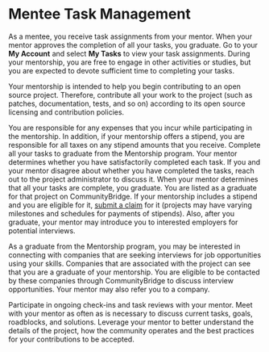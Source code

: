 # Mentee Task Management

As a mentee, you receive task assignments from your mentor. When your mentor approves the completion of all your tasks, you graduate. Go to your **My Account** and select **My Tasks** to view your task assignments. During your mentorship, you are free to engage in other activities or studies, but you are expected to devote sufficient time to completing your tasks.

Your mentorship is intended to help you begin contributing to an open source project. Therefore, contribute all your work to the project \(such as patches, documentation, tests, and so on\) according to its open source licensing and contribution policies.

You are responsible for any expenses that you incur while participating in the mentorship. In addition, if your mentorship offers a stipend, you are responsible for all taxes on any stipend amounts that you receive. Complete all your tasks to graduate from the Mentorship program. Your mentor determines whether you have satisfactorily completed each task. If you and your mentor disagree about whether you have completed the tasks, reach out to the project administrator to discuss it. When your mentor determines that all your tasks are complete, you graduate. You are listed as a graduate for that project on CommunityBridge. If your mentorship includes a stipend and you are eligible for it, [submit a claim](../../../communitybridge-funding/get-reimbursed.md) for it \(projects may have varying milestones and schedules for payments of stipends\). Also, after you graduate, your mentor may introduce you to interested employers for potential interviews.

As a graduate from the Mentorship program, you may be interested in connecting with companies that are seeking interviews for job opportunities using your skills. Companies that are associated with the project can see that you are a graduate of your mentorship. You are eligible to be contacted by these companies through CommunityBridge to discuss interview opportunities. Your mentor may also refer you to a company.

Participate in ongoing check-ins and task reviews with your mentor. Meet with your mentor as often as is necessary to discuss current tasks, goals, roadblocks, and solutions. Leverage your mentor to better understand the details of the project, how the community operates and the best practices for your contributions to be accepted.  


